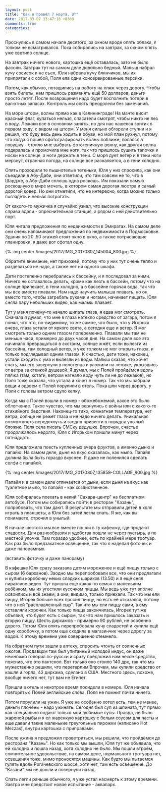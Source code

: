 ```yaml
---
layout: post
title: "Как я провёл 7 марта, Вт"
date: 2017-03-07 13:47:18 +0300
comments: true
categories: 
---
```

Проснулись в самом начале десятого, за окном вроде опять облака, я толком не всматривался. Пока собирались на завтрак, за окном опять уже светило солнце.

На завтрак ничего нового, картошка ещё оставалась, зато не было фасоли. Завтрак тут на самом деле довольно бедный. Малыш набрал кучу сосисок и не съел, Юля набрала кучу блинчиков, мы их припрятали с собой, Поля ела одни консервированные персики.

Потом, как обычно, потащились ~~на работу~~ на пляж через дорогу. Чтобы взять билеты, нам пришлось разменять ещё 50 долларов, деньги просто летят. После возвращения надо будет восполнить потери в валютных запасах. Контроль мы опять преодолели без замечаний.

На море шторм, волны прямо как в Калининграде! На мачте висит красный флаг, купаться нельзя, спасатели смотрят, чтобы никто не лез в воду. Лежаки все в основном заняты, но для нас нашелся зонтик в первом ряду, с видом на шторм. У меня сильно обгорели ступни и я решил, что буду весь день ходить в обуви, но мой план рухнул, потому что когда я пошёл сфотографировать волны поближе, попался в ловушку - стоило мне выбрать фотогеничную волну, как другая волна подкралась и промочила мне ноги, так что пришлось сушить тапочки и носки на солнце, а ноги держать в тени. С моря дует ветер и в тени ноги мерзнут, странная погода, на солнце все раскаляется, а в тени холодно. 

Опять проходили те пышнотелые тетеньки, Юля у них спросила, как они съездили в Абу-Даби, они ответили, что там совсем не то, что в Шардже, в Абу-Даби сплошь одна роскошь. Им показали самую роскошную в мире мечеть, в котором самая дорогая люстра и самый дорогой ковер. Но они отметили, что не интересно, когда можно только поглядеть и нельзя потрогать.

От какого-то мужичка я случайно узнал, что высокие конструкции справа вдали - опреснительная станция, а рядом с ней действительно порт.

Юля читала предложения по недвижимости в Эмиратах. На самом деле они очень напоминают предложения по недвижимости в Подмосковье. Здания по 20..50 этажей стоят окно в окно, а также потрясающие планировки, я даже вот сфотал одну.

{% img center /images/2017/IMG_20170307_145004_800.jpg %}

Обратите внимание, нет прихожей, потому что у них тут очень тепло и раздеваться не надо, а также нет ни одного шкафа.

Дети постепенно перебрались к бассейну, и я последовал за ними. Ничего не оставалось делать, кроме как лезть в бассейн, потому что на солнце припекает, в тени холодно, а в бассейне горячая вода, так что мы все вместе плавали. Нам надо научить малыша плавать, но он, вместо того, чтобы загребать руками и ногами, начинает пищать. Юля сняла пару небольших видео, как малыш плавает.

Тут у меня почему-то начало щипать глаза, я едва мог смотреть. Сначала я думал, что мне в глаза натекло средство от загара, потом я понял, что это, по-видимому, то же самое, что было, что у Игорька вчера, глаза устали от яркого света, а сегодня еще и ветер. Я мог смотреть только одним глазом попеременно. Плавали мы там не меньше часа, примерно до двух часов дня. На самом деле все это начинало превращаться в экстрим, солнце жжёт, если вылезти из бассейна, там холодный ветер, я уже толком не мог открыть глаза, и только подглядывал одним глазом. К счастью, дети тоже, наконец, устали сходить с ума и вылезли из воды. Малыш сказал, что хочет спать, мы его завернули в полотенца и уложили на лежаке, укрывшись от ветра за стенкой душевой. Я думал, мы с Полей пройдёмся вдоль пляжа (там, кстати, ветром нагнало воду чуть ли не до лежаков), но Поля тоже сказала, что устала и хочет в номер. Так что мы забрали вещи и вдвоем с Полей порулили в отель. Пока шли через дорогу, у Поли с головы ветром сдуло кепку.

Когда мы с Полей вошли в номер - обожебожемой, какое это было облегчение. Такое чувство, что мы вернулись с войны или с какого-то стихийного бедствия. Наконец-то тихо, комнатная температура, нет ветра, солнце не режет глаза и не надо ничего делать. Уникальная возможность передохнуть и заодно привести в порядок унылый бложик. Поля села писать СМСку дедушке. Впрочем, счастье продолжалось недолго, Юля с Игорьком пришли минут через пятнадцать.

Юля предложила поесть купленных вчера фруктов, а именно дыню и папайю. На самом деле, дыня на вкус оказалась, как мыло. Папайя должна была быть гораздо вкуснее. Я даже не поленился сделать селфи с папайей.

{% img center /images/2017/IMG_20170307_135859-COLLAGE_800.jpg %}

Папайя и в самом деле отличается от дыни, если дыня на вкус как туалетное мыло, то папайя - как хозяйственное.

Юля собиралась поехать в некий "Сахара-центр" на бесплатном автобусе. Потом мы собирались пойти в ресторан "Казань", попробовать, что там дают. В результате мы отправили детей в холл играть в планшеты, а Юля без затей легла спать. Я же, как вы понимаете, строчил в унылый. 

В начале шестого мы все вместе пошли в ту кафешку, где продают сладости. Для разнообразия и удобства пошли не через пустырь, а по местной улочке. Там гораздо удобнее, есть по крайней мере тротуар. Как раз было предзакатное освещение, так что я наделал фоточек и даже панорамных.

(вставить фоточку и даже панораму)

В кафешке Юля сразу заказала детям мороженое и ещё пиццу только с сыром (6 барханов). Заодно мы перепробовали все, что они предлагали и купили коробочку неких сладких шариков (13.50) и я ещё снял пиратское видео. Тут пришла еще какая-то семья с маленьким ребёнком, мы их угостили кусочком пиццы. Мы ведь уже тут вполне освоились и всё знаем, а они, видимо, только приехали. Так что мы ели пиццу, Игорек больше всех просил пиццу, но есть её отказался, потому что в ней "расплавленный сыр". Так что мы ели пиццу сами, а ему оставляли корочки. Как только пицца закончилась, Игорек тут же объявил, что будет есть с сыром, так что нам пришлось заказать и вторую пиццу. Шесть дирхамов - примерно 90 рублей, не особенно дорого. Потом Юля опять перепробовала кучу сладостей и купила ещё одну коробочку, а потом еще сходила в магазинчик через дорогу за водой. К этому времени уже совершенно стемнело.

На обратном пути зашли в аптеку, спросить чтонть от солнечных ожогов. Продавцом там был упитанный молодой индус, он даже немножко говорил по-русски и сразу предложил нам некое средство, пояснив, что это пантенол. Вот только оно стоило 140 дрх, так что мы мужественно решили, что перетерпим Впрочем, мы купили средство от кашля и горла, 43 дирхама, сделано в США. Местного здесь, похоже, вообще ничего нет, тут вам не Египет.

Пришли в отель и некотрое время посидели в номере. Юля начала повторять с Полей английские слова, Поля не помнит почти ничего.  

Потом порулили на ужин. Я уже не особенно хотел есть, тем не менее, деньги плочены - надо ужинать. Сегодня был суп из шпината, тут прямо как специально подают только мои любимые супы. Правда, не было жареной рыбы и я ел жаренкую картошку с белым соусом для пасты и еще давали такие маленькие треугольные пирожки (написано Hot Mezzas), внутри картошка с приправами.

После ужина я предложил проветриться, мы решили, что пройдёмся до ресторана "Казань". Но как только мы вышли, Юля тут же объявила, что ей холодно и пошла назад, хотя холодно не было. Мы пошли втроем, сомнительное удовольствие, на самом деле, нормального тротуара нет, освещения тоже, мимо проносятся машины. Как будто мы пытаемся гулять вдоль Рогачевского шоссе, хотя нет, там есть освещение. До "Казани" мы не дошли и повернули назад.

Спать легли раньше обычного, я уже устал насмерть к этому времени. Завтра мне предстоит новое испытание - аквапарк.